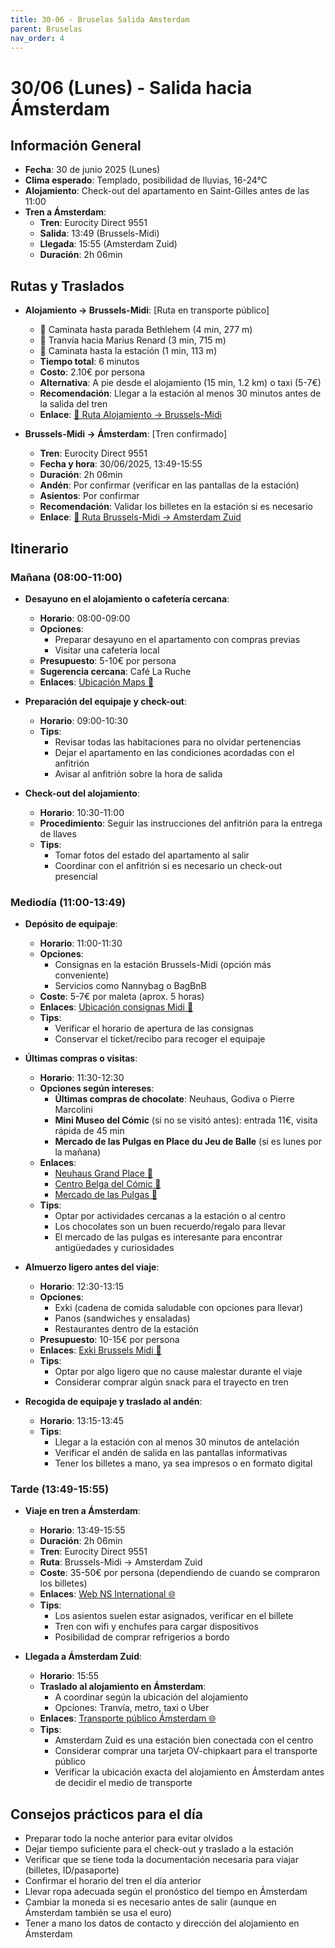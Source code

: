 ```yaml
---
title: 30-06 - Bruselas Salida Amsterdam
parent: Bruselas
nav_order: 4
---
```


# 30/06 (Lunes) - Salida hacia Ámsterdam

## Información General
- **Fecha**: 30 de junio 2025 (Lunes)
- **Clima esperado**: Templado, posibilidad de lluvias, 16-24°C
- **Alojamiento**: Check-out del apartamento en Saint-Gilles antes de las 11:00
- **Tren a Ámsterdam**:
  * **Tren**: Eurocity Direct 9551
  * **Salida**: 13:49 (Brussels-Midi)
  * **Llegada**: 15:55 (Amsterdam Zuid)
  * **Duración**: 2h 06min

## Rutas y Traslados
* **Alojamiento → Brussels-Midi**: [Ruta en transporte público]
  * 🚶 Caminata hasta parada Bethlehem (4 min, 277 m)
  * 🚊 Tranvía hacia Marius Renard (3 min, 715 m)
  * 🚶 Caminata hasta la estación (1 min, 113 m)
  * **Tiempo total**: 6 minutos
  * **Costo**: 2.10€ por persona
  * **Alternativa**: A pie desde el alojamiento (15 min, 1.2 km) o taxi (5-7€)
  * **Recomendación**: Llegar a la estación al menos 30 minutos antes de la salida del tren
  * **Enlace**: [📍 Ruta Alojamiento → Brussels-Midi](https://www.google.com/maps/dir/?api=1&origin=Rue+Gustave+Defnet+39,+Saint-Gilles,+Bruxelles+1060,+Belgium&destination=Brussels+Midi+Station&travelmode=transit)

* **Brussels-Midi → Ámsterdam**: [Tren confirmado]
  * **Tren**: Eurocity Direct 9551
  * **Fecha y hora**: 30/06/2025, 13:49-15:55
  * **Duración**: 2h 06min
  * **Andén**: Por confirmar (verificar en las pantallas de la estación)
  * **Asientos**: Por confirmar
  * **Recomendación**: Validar los billetes en la estación si es necesario
  * **Enlace**: [📍 Ruta Brussels-Midi → Amsterdam Zuid](https://www.google.com/maps/dir/Brussels-South+train+station,+Avenue+Fonsny,+Brussels,+Belgium/Amsterdam+Zuid,+Amsterdam,+Netherlands/@51.3831196,3.9486099,8z/data=!3m1!4b1!4m14!4m13!1m5!1m1!1s0x47c3c45efb8b7dad:0x8b3b7b4a3dd66d50!2m2!1d4.3359525!2d50.8361756!1m5!1m1!1s0x47c60a0c44b6e165:0x5d6e4f2d2bc0445a!2m2!1d4.8724902!2d52.3384392!3e3)

## Itinerario

### Mañana (08:00-11:00)
* **Desayuno en el alojamiento o cafetería cercana**:
  * **Horario**: 08:00-09:00
  * **Opciones**: 
    * Preparar desayuno en el apartamento con compras previas
    * Visitar una cafetería local
  * **Presupuesto**: 5-10€ por persona
  * **Sugerencia cercana**: Café La Ruche
  * **Enlaces**: [Ubicación Maps 📍](https://www.google.com/maps/dir/?api=1&destination=Cafe+La+Ruche+Saint+Gilles+Brussels&travelmode=walking)

* **Preparación del equipaje y check-out**:
  * **Horario**: 09:00-10:30
  * **Tips**:
    * Revisar todas las habitaciones para no olvidar pertenencias
    * Dejar el apartamento en las condiciones acordadas con el anfitrión
    * Avisar al anfitrión sobre la hora de salida

* **Check-out del alojamiento**:
  * **Horario**: 10:30-11:00
  * **Procedimiento**: Seguir las instrucciones del anfitrión para la entrega de llaves
  * **Tips**: 
    * Tomar fotos del estado del apartamento al salir
    * Coordinar con el anfitrión si es necesario un check-out presencial

### Mediodía (11:00-13:49)
* **Depósito de equipaje**:
  * **Horario**: 11:00-11:30
  * **Opciones**:
    * Consignas en la estación Brussels-Midi (opción más conveniente)
    * Servicios como Nannybag o BagBnB
  * **Coste**: 5-7€ por maleta (aprox. 5 horas)
  * **Enlaces**: [Ubicación consignas Midi 📍](https://www.google.com/maps/dir/?api=1&destination=Luggage+Lockers+Brussels+Midi&travelmode=walking)
  * **Tips**: 
    * Verificar el horario de apertura de las consignas
    * Conservar el ticket/recibo para recoger el equipaje

* **Últimas compras o visitas**:
  * **Horario**: 11:30-12:30
  * **Opciones según intereses**:
    * **Últimas compras de chocolate**: Neuhaus, Godiva o Pierre Marcolini
    * **Mini Museo del Cómic** (si no se visitó antes): entrada 11€, visita rápida de 45 min
    * **Mercado de las Pulgas en Place du Jeu de Balle** (si es lunes por la mañana)
  * **Enlaces**: 
    * [Neuhaus Grand Place 📍](https://www.google.com/maps/dir/?api=1&destination=Neuhaus+Grand+Place+Brussels&travelmode=walking)
    * [Centro Belga del Cómic 📍](https://www.google.com/maps/dir/?api=1&destination=Belgian+Comic+Strip+Center+Brussels&travelmode=walking)
    * [Mercado de las Pulgas 📍](https://www.google.com/maps/dir/?api=1&destination=Place+du+Jeu+de+Balle+Brussels&travelmode=walking)
  * **Tips**: 
    * Optar por actividades cercanas a la estación o al centro
    * Los chocolates son un buen recuerdo/regalo para llevar
    * El mercado de las pulgas es interesante para encontrar antigüedades y curiosidades

* **Almuerzo ligero antes del viaje**:
  * **Horario**: 12:30-13:15
  * **Opciones**:
    * Exki (cadena de comida saludable con opciones para llevar)
    * Panos (sandwiches y ensaladas)
    * Restaurantes dentro de la estación
  * **Presupuesto**: 10-15€ por persona
  * **Enlaces**: [Exki Brussels Midi 📍](https://www.google.com/maps/dir/?api=1&destination=Exki+Brussels+Midi&travelmode=walking)
  * **Tips**: 
    * Optar por algo ligero que no cause malestar durante el viaje
    * Considerar comprar algún snack para el trayecto en tren

* **Recogida de equipaje y traslado al andén**:
  * **Horario**: 13:15-13:45
  * **Tips**: 
    * Llegar a la estación con al menos 30 minutos de antelación
    * Verificar el andén de salida en las pantallas informativas
    * Tener los billetes a mano, ya sea impresos o en formato digital

### Tarde (13:49-15:55)
* **Viaje en tren a Ámsterdam**:
  * **Horario**: 13:49-15:55
  * **Duración**: 2h 06min
  * **Tren**: Eurocity Direct 9551
  * **Ruta**: Brussels-Midi → Amsterdam Zuid
  * **Coste**: 35-50€ por persona (dependiendo de cuando se compraron los billetes)
  * **Enlaces**: [Web NS International 🌐](https://www.nsinternational.com)
  * **Tips**: 
    * Los asientos suelen estar asignados, verificar en el billete
    * Tren con wifi y enchufes para cargar dispositivos
    * Posibilidad de comprar refrigerios a bordo

* **Llegada a Ámsterdam Zuid**:
  * **Horario**: 15:55
  * **Traslado al alojamiento en Ámsterdam**:
    * A coordinar según la ubicación del alojamiento
    * Opciones: Tranvía, metro, taxi o Uber
  * **Enlaces**: [Transporte público Ámsterdam 🌐](https://www.gvb.nl/en)
  * **Tips**: 
    * Amsterdam Zuid es una estación bien conectada con el centro
    * Considerar comprar una tarjeta OV-chipkaart para el transporte público
    * Verificar la ubicación exacta del alojamiento en Ámsterdam antes de decidir el medio de transporte

## Consejos prácticos para el día
- Preparar todo la noche anterior para evitar olvidos
- Dejar tiempo suficiente para el check-out y traslado a la estación
- Verificar que se tiene toda la documentación necesaria para viajar (billetes, ID/pasaporte)
- Confirmar el horario del tren el día anterior
- Llevar ropa adecuada según el pronóstico del tiempo en Ámsterdam
- Cambiar la moneda si es necesario antes de salir (aunque en Ámsterdam también se usa el euro)
- Tener a mano los datos de contacto y dirección del alojamiento en Ámsterdam





